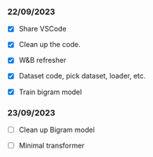 ### 22/09/2023

- [x] Share VSCode
- [x] Clean up the code.
- [x] W&B refresher

- [x] Dataset code, pick dataset, loader, etc.
- [x] Train bigram model


### 23/09/2023
- [ ] Clean up Bigram model
- [ ] Minimal transformer

